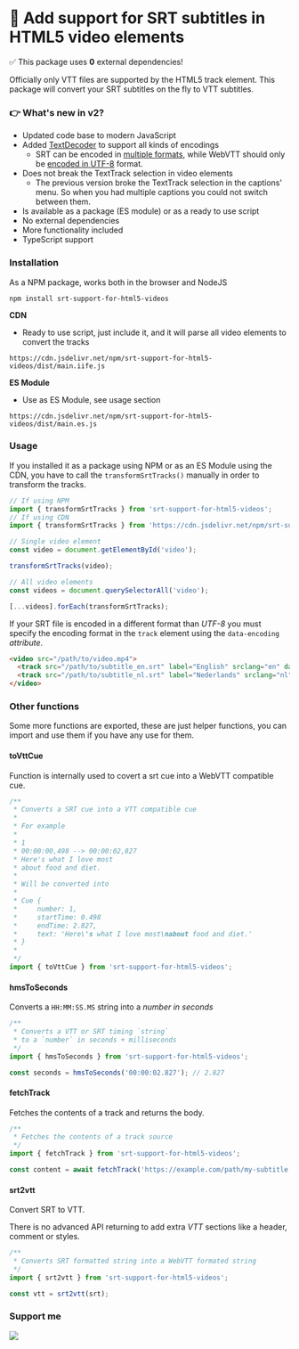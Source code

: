 # 💐 Add support for SRT subtitles in HTML5 video elements

✅ This package uses **0** external dependencies!

Officially only VTT files are supported by the HTML5 track element. 
This package will convert your SRT subtitles on the fly to VTT subtitles.

### 👉 What's new in v2?
- Updated code base to modern JavaScript
- Added [TextDecoder](https://developer.mozilla.org/en-US/docs/Web/API/TextDecoder?retiredLocale=nl) to support all kinds of encodings
    - SRT can be encoded in [multiple formats](https://en.wikipedia.org/wiki/SubRip#Text_encoding), while WebVTT should only be [encoded in UTF-8](https://www.w3.org/TR/webvtt1/#file-structure) format.
- Does not break the TextTrack selection in video elements
  - The previous version broke the TextTrack selection in the captions' menu. So when you had multiple captions you could not switch between them.
- Is available as a package (ES module) or as a ready to use script
- No external dependencies
- More functionality included
- TypeScript support

### Installation

As a NPM package, works both in the browser and NodeJS

```text
npm install srt-support-for-html5-videos
```

**CDN**
- Ready to use script, just include it, and it will parse all video elements to convert the tracks
```text
https://cdn.jsdelivr.net/npm/srt-support-for-html5-videos/dist/main.iife.js
```

**ES Module**
- Use as ES Module, see usage section
```text
https://cdn.jsdelivr.net/npm/srt-support-for-html5-videos/dist/main.es.js
```

### Usage
If you installed it as a package using NPM or as an ES Module using the CDN, you have to call the `transformSrtTracks()` manually in order to transform the tracks.

```javascript
// If using NPM
import { transformSrtTracks } from 'srt-support-for-html5-videos';
// If using CDN
import { transformSrtTracks } from 'https://cdn.jsdelivr.net/npm/srt-support-for-html5-videos/dist/main.es.js';

// Single video element
const video = document.getElementById('video');

transformSrtTracks(video);

// All video elements
const videos = document.querySelectorAll('video');

[...videos].forEach(transformSrtTracks);
```

If your SRT file is encoded in a different format than *UTF-8* you must specify the encoding format in the `track` element using the `data-encoding` *attribute*.

```html
<video src="/path/to/video.mp4">
  <track src="/path/to/subtitle_en.srt" label="English" srclang="en" data-encoding="iso-8859-2" kind="subtitles" default>
  <track src="/path/to/subtitle_nl.srt" label="Nederlands" srclang="nl" data-encoding="iso-8859-2" kind="subtitles">
</video>
```

### Other functions
Some more functions are exported, these are just helper functions, you can import and use them if you have any use for them.

#### toVttCue
Function is internally used to covert a srt cue into a WebVTT compatible cue.

```javascript
/**
 * Converts a SRT cue into a VTT compatible cue
 * 
 * For example
 *
 * 1
 * 00:00:00,498 --> 00:00:02,827
 * Here's what I love most
 * about food and diet.
 *
 * Will be converted into
 *
 * Cue {
 *     number: 1,
 *     startTime: 0.498
 *     endTime: 2.827,
 *     text: 'Here\'s what I love most\nabout food and diet.'
 * }
 *
 */
import { toVttCue } from 'srt-support-for-html5-videos';
```
#### hmsToSeconds
Converts a `HH:MM:SS.MS` string into a *number in seconds*

```javascript
/**
 * Converts a VTT or SRT timing `string` 
 * to a `number` in seconds + milliseconds
 */
import { hmsToSeconds } from 'srt-support-for-html5-videos';

const seconds = hmsToSeconds('00:00:02.827'); // 2.827
```
#### fetchTrack
Fetches the contents of a track and returns the body.

```javascript
/**
 * Fetches the contents of a track source
 */
import { fetchTrack } from 'srt-support-for-html5-videos';

const content = await fetchTrack('https://example.com/path/my-subtitle.srt');
```

#### srt2vtt
Convert SRT to VTT.

There is no advanced API returning to add extra *VTT* sections like a header, comment or styles.

```javascript
/**
 * Converts SRT formatted string into a WebVTT formated string
 */
import { srt2vtt } from 'srt-support-for-html5-videos';

const vtt = srt2vtt(srt);
```

### Support me
[<img src="https://www.buymeacoffee.com/assets/img/guidelines/download-assets-sm-1.svg">](https://www.buymeacoffee.com/codeit)